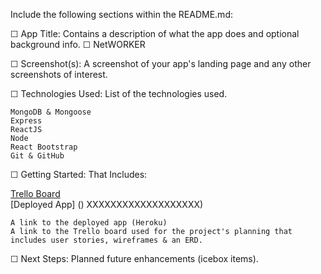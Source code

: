 Include the following sections within the README.md:

☐ App Title: Contains a description of what the app does and optional background info.
☐ NetWORKER



☐ Screenshot(s): A screenshot of your app's landing page and any other screenshots of interest.



☐ Technologies Used: List of the technologies used.

    MongoDB & Mongoose
    Express
    ReactJS
    Node
    React Bootstrap
    Git & GitHub



☐ Getting Started: That Includes:

 [Trello Board](https://trello.com/b/y9s0YG4m/project-4)  
 [Deployed App] () XXXXXXXXXXXXXXXXXXX)  
 

    A link to the deployed app (Heroku)
    A link to the Trello board used for the project's planning that includes user stories, wireframes & an ERD.

☐ Next Steps: Planned future enhancements (icebox items).